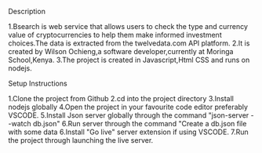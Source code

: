 Description

1.Bsearch is web service that allows users to check the type and currency value of cryptocurrencies  to help them make informed investment choices.The data is extracted from the twelvedata.com API platform.
2.It is created by Wilson Ochieng,a software developer,currently at Moringa School,Kenya.
3.The project is created in Javascript,Html CSS and runs on nodejs.

Setup Instructions 

1.Clone the project  from Github
2.cd into the project directory
3.Install nodejs globally
4.Open the project in your favourite code editor preferably VSCODE.
5.Install Json server globally through the command "json-server --watch db.json"
6.Run server through the command "Create a db.json file with some data
6.Install "Go live" server extension if using VSCODE.
7.Run the project through launching the  live server.